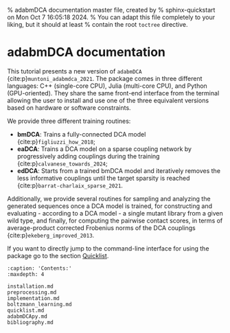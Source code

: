 % adabmDCA documentation master file, created by
% sphinx-quickstart on Mon Oct  7 16:05:18 2024.
% You can adapt this file completely to your liking, but it should at least
% contain the root `toctree` directive.

# adabmDCA documentation

This tutorial presents a new version of `adabmDCA` {cite:p}`muntoni_adabmdca_2021`. The package comes in three different languages: C++ (single-core CPU), Julia (multi-core CPU), and Python (GPU-oriented). They share the same front-end interface from the terminal allowing the user to install and use one of the three equivalent versions based on hardware or software constraints.

We provide three different training routines:
- **bmDCA**: Trains a fully-connected DCA model {cite:p}`figliuzzi_how_2018`;
- **eaDCA**: Trains a DCA model on a sparse coupling network by progressively adding couplings during the training {cite:p}`calvanese_towards_2024`;
- **edDCA**: Starts from a trained bmDCA model and iteratively removes the less informative couplings until the target sparsity is reached {cite:p}`barrat-charlaix_sparse_2021`.

Additionally, we provide several routines for sampling and analyzing the generated sequences once a DCA model is trained, for constructing and evaluating - according to a DCA model - a single mutant library from a given wild type, and finally, for computing the pairwise contact scores, in terms of average-product corrected Frobenius norms of the DCA couplings {cite:p}`ekeberg_improved_2013`.

If you want to directly jump to the command-line interface for using the package go to the section [Quicklist](#Quicklist).

```{toctree}
:caption: 'Contents:'
:maxdepth: 4

installation.md
preprocessing.md
implementation.md
boltzmann_learning.md
quicklist.md
adabmDCApy.md
bibliography.md
```
